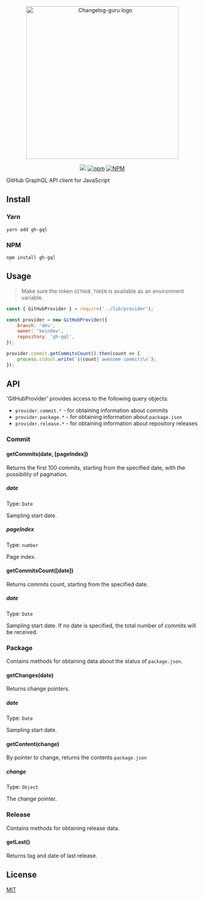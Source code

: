 <p align="center"><img width="400" src="https://cdn.jsdelivr.net/gh/keindev/gh-gql/media/logo.svg" alt="Changelog-guru logo"></p>

<p align="center">
    <a href="https://codecov.io/gh/keindev/gh-gql"><img src="https://codecov.io/gh/keindev/gh-gql/branch/master/graph/badge.svg" /></a>
    <a href="https://www.npmjs.com/package/gh-gql"><img alt="npm" src="https://img.shields.io/npm/v/gh-gql.svg"></a>
    <a href="https://www.npmjs.com/package/gh-gql"><img alt="NPM" src="https://img.shields.io/npm/l/gh-gql.svg"></a>
</p>

GitHub GraphQL API client for JavaScript

## Install

### Yarn

```console
yarn add gh-gql
```

### NPM

```console
npm install gh-gql
```

## Usage

> Make sure the token `GITHUB_TOKEN` is available as an environment variable.

```JavaScript
const { GitHubProvider } = require('../lib/provider');

const provider = new GitHubProvider({
    branch: 'dev',
    owner: 'keindev',
    repository: 'gh-gql',
});

provider.commit.getCommitsCount().then(count => {
    process.stdout.write(`${count} awesome commits\n`);
});
```

## API

'GitHubProvider' provides access to the following query objects:

-   `provider.commit.*` - for obtaining information about commits
-   `provider.package.*` - for obtaining information about `package.json`
-   `provider.release.*` - for obtaining information about repository releases

### Commit

#### getCommits(date, [pageIndex])

Returns the first 100 commits, starting from the specified date, with the possibility of pagination.

##### date

Type: `Date`

Sampling start date.

##### pageIndex

Type: `number`

Page index.

#### getCommitsCount([date])

Returns commits count, starting from the specified date.

##### date

Type: `Date`

Sampling start date. If no date is specified, the total number of commits will be received.

### Package

Contains methods for obtaining data about the status of `package.json`.

#### getChanges(date)

Returns change pointers.

##### date

Type: `Date`

Sampling start date.

#### getContent(change)

By pointer to change, returns the contents `package.json`

##### change

Type: `Object`

The change pointer.

### Release

Contains methods for obtaining release data.

#### getLast()

Returns tag and date of last release.

## License

[MIT](LICENSE)

